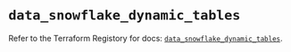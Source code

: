 # `data_snowflake_dynamic_tables`

Refer to the Terraform Registory for docs: [`data_snowflake_dynamic_tables`](https://registry.terraform.io/providers/snowflake-labs/snowflake/0.74.0/docs/data-sources/dynamic_tables).
